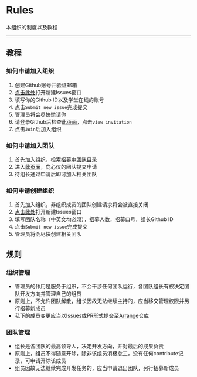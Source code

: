 # Rules
本组织的制度以及教程

---

## 教程

### 如何申请加入组织
1. 创建Github账号并验证邮箱
1. [点击此处](https://github.com/Software-Eng-THU-2015/Arrange/issues/new)打开新建Issues窗口
1. 填写你的Github ID以及学堂在线的账号
1. 点击`Submit new issue`完成提交
1. 管理员将会尽快邀请你
1. 请登录Github后检查[此页面](https://github.com/orgs/Software-Eng-THU-2015)，点击`view invitation`
1. 点击`Join`后加入组织

### 如何申请加入团队
1. 首先加入组织，检索[招募中团队目录](https://github.com/Software-Eng-THU-2015/Arrange#招募中team)
1. 进入[此页面](https://github.com/orgs/Software-Eng-THU-2015/teams)，向心仪的团队提交申请
1. 待组长通过申请后即可加入相关团队

### 如何申请创建组织
1. 首先加入组织，非组织成员的团队创建请求将会被直接关闭
1. [点击此处](https://github.com/Software-Eng-THU-2015/Arrange/issues/new)打开新建Issues窗口
1. 填写团队名称（中英文均必须），招募人数，招募口号，组长Github ID
1. 点击`Submit new issue`完成提交
1. 管理员将会尽快创建相关团队

## 规则

### 组织管理
- 管理员的作用是服务于组织，不会干涉任何团队运行，各团队组长有权决定团队开发方向并管理自己的组员
- 原则上，不允许团队解散，组长因故无法继续主持的，应当移交管理权限并另行招募新成员
- 私下的成员变更应当以Issues或PR形式提交至[Arrange](https://github.com/Software-Eng-THU-2015/Arrange)仓库

### 团队管理
- 组长是各团队的最高领导人，决定开发方向，并对最后的成果负责
- 原则上，组员不得随意开除，除非该组员消极怠工，没有任何contribute记录，可申请开除该成员
- 组员因故无法继续完成开发任务的，应当申请退出团队，另行招募新成员